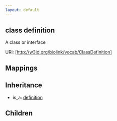 ```yaml
---
layout: default
---
```


## class definition


A class or interface

URI: [http://w3id.org/biolink/vocab/ClassDefinition]
## Mappings

## Inheritance

 *  is_a: [definition](Definition.md)

## Children

